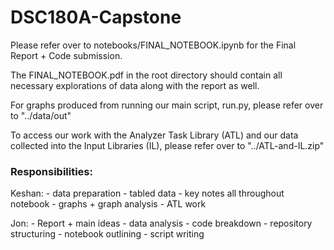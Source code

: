 # DSC180A-Capstone

Please refer over to notebooks/FINAL_NOTEBOOK.ipynb for the Final Report + Code submission.

The FINAL_NOTEBOOK.pdf in the root directory should contain all necessary explorations of data along with the report as well.

For graphs produced from running our main script, run.py, please refer over to "../data/out"

To access our work with the Analyzer Task Library (ATL) and our data collected into
the Input Libraries (IL), please refer over to "../ATL-and-IL.zip"

### Responsibilities:

Keshan:
    - data preparation
    - tabled data
    - key notes all throughout notebook
    - graphs + graph analysis
    - ATL work

Jon:
    - Report + main ideas
    - data analysis - code breakdown
    - repository structuring
    - notebook outlining
    - script writing
